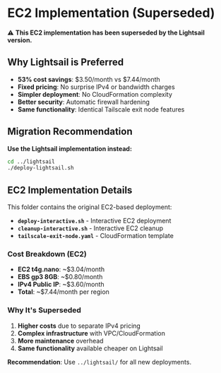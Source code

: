# EC2 Implementation (Superseded)

⚠️ **This EC2 implementation has been superseded by the Lightsail version.**

## Why Lightsail is Preferred

- **53% cost savings**: $3.50/month vs $7.44/month
- **Fixed pricing**: No surprise IPv4 or bandwidth charges
- **Simpler deployment**: No CloudFormation complexity
- **Better security**: Automatic firewall hardening
- **Same functionality**: Identical Tailscale exit node features

## Migration Recommendation

**Use the Lightsail implementation instead:**
```bash
cd ../lightsail
./deploy-lightsail.sh
```

## EC2 Implementation Details

This folder contains the original EC2-based deployment:

- **`deploy-interactive.sh`** - Interactive EC2 deployment
- **`cleanup-interactive.sh`** - Interactive EC2 cleanup  
- **`tailscale-exit-node.yaml`** - CloudFormation template

### Cost Breakdown (EC2)
- **EC2 t4g.nano**: ~$3.04/month
- **EBS gp3 8GB**: ~$0.80/month
- **IPv4 Public IP**: ~$3.60/month
- **Total**: ~$7.44/month per region

### Why It's Superseded
1. **Higher costs** due to separate IPv4 pricing
2. **Complex infrastructure** with VPC/CloudFormation
3. **More maintenance** overhead
4. **Same functionality** available cheaper on Lightsail

**Recommendation**: Use `../lightsail/` for all new deployments.